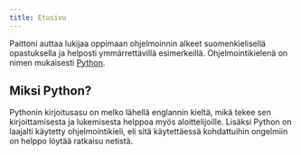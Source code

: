 ```yaml
---
title: Etusivu
---
```


Paittoni auttaa lukijaa oppimaan ohjelmoinnin alkeet suomenkielisellä opastuksella ja helposti ymmärrettävillä esimerkeillä.
Ohjelmointikielenä on nimen mukaisesti [Python](https://www.python.org/).

## Miksi Python?

Pythonin kirjoitusasu on melko lähellä englannin kieltä, mikä tekee sen kirjoittamisesta ja lukemisesta helppoa myös aloittelijoille.
Lisäksi Python on laajalti käytetty ohjelmointikieli, eli sitä käytettäessä kohdattuihin ongelmiin on helppo löytää ratkaisu netistä.


